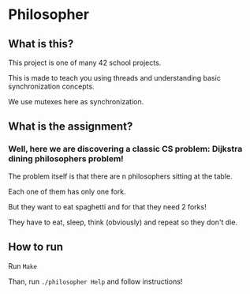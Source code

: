 # Philosopher

## What is this?

This project is one of many 42 school projects. 

This is made to teach you using threads and understanding basic synchronization concepts.

We use mutexes here as synchronization.

## What is the assignment?

### Well, here we are discovering a classic CS problem: Dijkstra dining philosophers problem! 

The problem itself is that there are n philosophers sitting at the table.

Each one of them has only one fork.

But they want to eat spaghetti and for that they need 2 forks!

They have to eat, sleep, think (obviously) and repeat so they don't die.

## How to run

Run ```Make```

Than, run ```./philosopher Help``` and follow instructions!
